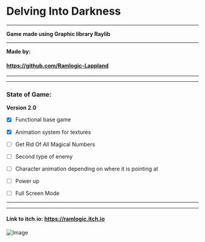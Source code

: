 # Delving Into Darkness
***

**Game made using Graphic library Raylib**
***
**Made by:** 
#### https://github.com/Ramlogic-Lappland
---
***

### **State of Game:**

**Version 2.0**    

* [x] Functional base game

* [x] Animation system for textures

* [ ] Get Rid Of All Magical Numbers 

* [ ] Second type of enemy

* [ ] Character animation depending on where it is pointing at

* [ ] Power up

* [ ] Full Screen Mode




---
***
#### Link to itch.io: https://ramlogic.itch.io

![Image](https://img.itch.zone/aW1hZ2UvMzA3MjM0Ny8xODM4MTU4OC5wbmc=/347x500/q4mhQb.png)
